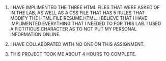 1. I HAVE IMPLIMENTED THE THREE HTML FILES THAT WERE ASKED OF IN THE LAB, AS WELL AS A CSS FILE THAT HAS 5 RULES THAT MODIFY THE HTML FILE RESUME.HTML. I BELIEVE THAT I HAVE IMPLIMENTED EVERYTHING THAT I NEEDED TO FOR THIS LAB. I USED A FICTITIOUS CHARACTER AS TO NOT PUT MY PERSONAL INFORMATION ONLINE.

2. I HAVE COLLABORATED WITH NO ONE ON THIS ASSIGNMENT.

3. THIS PROJECT TOOK ME ABOUT 4 HOURS TO COMPLETE.
